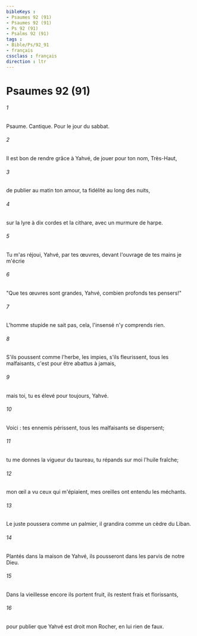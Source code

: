 ```yaml
---
bibleKeys : 
- Psaumes 92 (91)
- Psaumes 92 (91)
- Ps 92 (91)
- Psalms 92 (91)
tags : 
- Bible/Ps/92_91
- français
cssclass : français
direction : ltr
---
```


# Psaumes 92 (91)

###### 1
Psaume. Cantique. Pour le jour du sabbat.
###### 2
Il est bon de rendre grâce à Yahvé, de jouer pour ton nom, Très-Haut,
###### 3
de publier au matin ton amour, ta fidélité au long des nuits,
###### 4
sur la lyre à dix cordes et la cithare, avec un murmure de harpe.
###### 5
Tu m'as réjoui, Yahvé, par tes œuvres, devant l'ouvrage de tes mains je m'écrie
###### 6
"Que tes œuvres sont grandes, Yahvé, combien profonds tes pensers!"
###### 7
L'homme stupide ne sait pas, cela, l'insensé n'y comprends rien.
###### 8
S'ils poussent comme l'herbe, les impies, s'ils fleurissent, tous les malfaisants, c'est pour être abattus à jamais,
###### 9
mais toi, tu es élevé pour toujours, Yahvé.
###### 10
Voici : tes ennemis périssent, tous les malfaisants se dispersent;
###### 11
tu me donnes la vigueur du taureau, tu répands sur moi l'huile fraîche;
###### 12
mon œil a vu ceux qui m'épiaient, mes oreilles ont entendu les méchants.
###### 13
Le juste poussera comme un palmier, il grandira comme un cèdre du Liban.
###### 14
Plantés dans la maison de Yahvé, ils pousseront dans les parvis de notre Dieu.
###### 15
Dans la vieillesse encore ils portent fruit, ils restent frais et florissants,
###### 16
pour publier que Yahvé est droit mon Rocher, en lui rien de faux.
